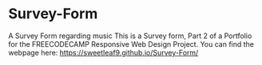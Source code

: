 # Survey-Form
A Survey Form regarding music
This is a Survey form,  Part 2 of a Portfolio for the FREECODECAMP Responsive Web Design Project. You can find the webpage here: https://sweetleaf9.github.io/Survey-Form/
